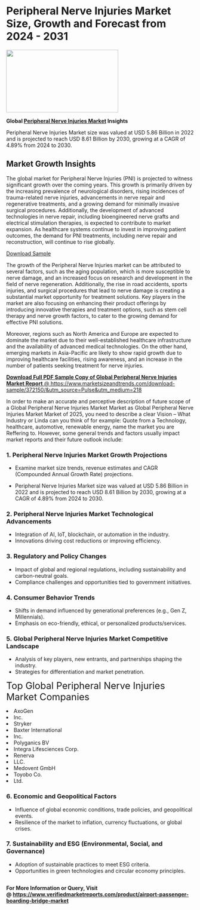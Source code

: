 <H1>Peripheral Nerve Injuries Market Size, Growth and Forecast from 2024 - 2031</H1><img class="aligncenter size-medium wp-image-584254" src="https://thirdeyenews.in/wp-content/uploads/2024/09/Global-Market-Research-300x168.jpeg" alt="" width="300" height="168" /><p><strong>Global&nbsp;<a href="https://www.marketsizeandtrends.com/download-sample/372150/&amp;utm_source=Pulse&amp;utm_medium=218">Peripheral Nerve Injuries Market</a> Insights</strong></p><p>Peripheral Nerve Injuries Market size was valued at USD 5.86 Billion in 2022 and is projected to reach USD 8.61 Billion by 2030, growing at a CAGR of 4.89% from 2024 to 2030.</p><p><h2>Market Growth Insights</h2> <p>The global market for Peripheral Nerve Injuries (PNI) is projected to witness significant growth over the coming years. This growth is primarily driven by the increasing prevalence of neurological disorders, rising incidences of trauma-related nerve injuries, advancements in nerve repair and regenerative treatments, and a growing demand for minimally invasive surgical procedures. Additionally, the development of advanced technologies in nerve repair, including bioengineered nerve grafts and electrical stimulation therapies, is expected to contribute to market expansion. As healthcare systems continue to invest in improving patient outcomes, the demand for PNI treatments, including nerve repair and reconstruction, will continue to rise globally.</p> <p><a href="download-sample-link">Download Sample</a></p> <p>The growth of the Peripheral Nerve Injuries market can be attributed to several factors, such as the aging population, which is more susceptible to nerve damage, and an increased focus on research and development in the field of nerve regeneration. Additionally, the rise in road accidents, sports injuries, and surgical procedures that lead to nerve damage is creating a substantial market opportunity for treatment solutions. Key players in the market are also focusing on enhancing their product offerings by introducing innovative therapies and treatment options, such as stem cell therapy and nerve growth factors, to cater to the growing demand for effective PNI solutions.</p> <p>Moreover, regions such as North America and Europe are expected to dominate the market due to their well-established healthcare infrastructure and the availability of advanced medical technologies. On the other hand, emerging markets in Asia-Pacific are likely to show rapid growth due to improving healthcare facilities, rising awareness, and an increase in the number of patients seeking treatment for nerve injuries.</p> <p><a href="get-more-link"></p><p><span class=""><strong>Download Full PDF Sample Copy of Global Peripheral Nerve Injuries Market Report</strong> @ <a href="https://www.marketsizeandtrends.com/download-sample/372150/&amp;utm_source=Pulse&amp;utm_medium=218" target="_blank">https://www.marketsizeandtrends.com/download-sample/372150/&amp;utm_source=Pulse&amp;utm_medium=218</a></span></p><p>In order to make an accurate and perceptive description of future scope of a Global&nbsp;Peripheral Nerve Injuries Market Market as Global&nbsp;Peripheral Nerve Injuries Market Market of 2025, you need to describe a clear Vision &ndash; What Industry or Linda can you think of for example: Quote from a Technology, healthcare, automotive, renewable energy, name the market you are Reffering to. However, some general trends and factors usually impact market reports and their future outlook include:</p><h3>1.&nbsp;<strong>Peripheral Nerve Injuries Market Growth Projections</strong></h3><ul><li>Examine market size trends, revenue estimates and CAGR (Compounded Annual Growth Rate) projections.</li><li><p>Peripheral Nerve Injuries Market size was valued at USD 5.86 Billion in 2022 and is projected to reach USD 8.61 Billion by 2030, growing at a CAGR of 4.89% from 2024 to 2030.</p></li></ul><h3>2.&nbsp;<strong>Peripheral Nerve Injuries Market Technological Advancements</strong></h3><ul><li>Integration of AI, IoT, blockchain, or automation in the industry.</li><li>Innovations driving cost reductions or improving efficiency.</li></ul><h3>3.&nbsp;<strong>Regulatory and Policy Changes</strong></h3><ul><li>Impact of global and regional regulations, including sustainability and carbon-neutral goals.</li><li>Compliance challenges and opportunities tied to government initiatives.</li></ul><h3>4.&nbsp;<strong>Consumer Behavior Trends</strong></h3><ul><li>Shifts in demand influenced by generational preferences (e.g., Gen Z, Millennials).</li><li>Emphasis on eco-friendly, ethical, or personalized products/services.</li></ul><h3>5.&nbsp;<strong>Global Peripheral Nerve Injuries Market Competitive Landscape</strong></h3><ul><li>Analysis of key players, new entrants, and partnerships shaping the industry.</li><li>Strategies for differentiation and market penetration.</li></ul><p data-pm-slice="1 1 []"><span style="color: inherit; font-family: inherit; font-size: 25px;">Top Global Peripheral Nerve Injuries Market Companies</span></p><div class="" data-test-id=""><p><li>AxoGen</li><li> Inc.</li><li> Stryker</li><li> Baxter International</li><li> Inc.</li><li> Polyganics BV</li><li> Integra Lifesciences Corp.</li><li> Renerva</li><li> LLC.</li><li> Medovent GmbH</li><li> Toyobo Co.</li><li> Ltd.</li></p></div><h3>6.&nbsp;<strong>Economic and Geopolitical Factors</strong></h3><ul><li>Influence of global economic conditions, trade policies, and geopolitical events.</li><li>Resilience of the market to inflation, currency fluctuations, or global crises.</li></ul><h3>7.&nbsp;<strong>Sustainability and ESG (Environmental, Social, and Governance)</strong></h3><ul><li>Adoption of sustainable practices to meet ESG criteria.</li><li>Opportunities in green technologies and circular economy principles.</li></ul><h2><strong style="font-size: 14px;">For More Information or Query, Visit @&nbsp;</strong><a style="background-color: #ffffff; font-size: 14px;" href="https://www.marketsizeandtrends.com/report/peripheral-nerve-injuries-market/" target="_blank">https://www.verifiedmarketreports.com/product/airport-passenger-boarding-bridge-market</a></h2>
